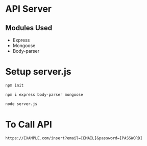 # API Server
## Modules Used
- Express
- Mongoose
- Body-parser

# Setup server.js
```bash
npm init
```
```bash
npm i express body-parser mongoose
```
```bash
node server.js
```

# To Call API
```url
https://EXAMPLE.com/insert?email=[EMAIL]&password=[PASSWORD]
```
